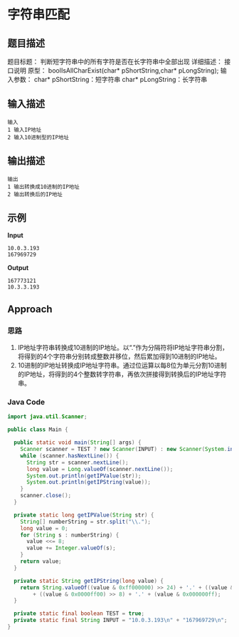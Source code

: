 
# 字符串匹配
## 题目描述

题目标题：
判断短字符串中的所有字符是否在长字符串中全部出现
详细描述：
接口说明
原型：
boolIsAllCharExist(char* pShortString,char* pLongString);
输入参数：
char* pShortString：短字符串
char* pLongString：长字符串
## 输入描述
```
输入  
1 输入IP地址  
2 输入10进制型的IP地址
```
##  输出描述
```
输出  
1 输出转换成10进制的IP地址  
2 输出转换后的IP地址
```
## 示例
**Input**
```
10.0.3.193
167969729
```
**Output**
```
167773121
10.3.3.193
```
## Approach
### 思路
1. IP地址字符串转换成10进制的IP地址。以“.”作为分隔符将IP地址字符串分割，将得到的4个字符串分别转成整数并移位，然后累加得到10进制的IP地址。
2. 10进制的IP地址转换成IP地址字符串。通过位运算以每8位为单元分割10进制的IP地址，将得到的4个整数转字符串，再依次拼接得到转换后的IP地址字符串。
### Java Code
``` Java
import java.util.Scanner;

public class Main {

  public static void main(String[] args) {
    Scanner scanner = TEST ? new Scanner(INPUT) : new Scanner(System.in);
    while (scanner.hasNextLine()) {
      String str = scanner.nextLine();
      long value = Long.valueOf(scanner.nextLine());
      System.out.println(getIPValue(str));
      System.out.println(getIPString(value));
    }
    scanner.close();
  }

  private static long getIPValue(String str) {
    String[] numberString = str.split("\\.");
    long value = 0;
    for (String s : numberString) {
      value <<= 8;
      value += Integer.valueOf(s);
    }
    return value;
  }

  private static String getIPString(long value) {
    return String.valueOf((value & 0xff000000) >> 24) + '.' + ((value & 0x00ff0000) >> 16) + '.'
        + ((value & 0x0000ff00) >> 8) + '.' + (value & 0x000000ff);
  }

  private static final boolean TEST = true;
  private static final String INPUT = "10.0.3.193\n" + "167969729\n";
}
```

<!--stackedit_data:
eyJoaXN0b3J5IjpbLTE2ODE5ODM4MzRdfQ==
-->